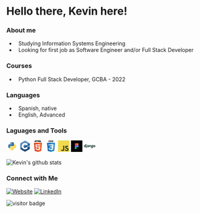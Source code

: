 <h1>Hello there, Kevin here!</h1>

<h3>About me</h3>

- &nbsp; Studying Information Systems Engineering
- &nbsp; Looking for first job as Software Engineer and/or Full Stack Developer

<h3>Courses</h3>

- &nbsp; Python Full Stack Developer, GCBA - 2022

<h3>Languages</h3>

- &nbsp; Spanish, native
- &nbsp; English, Advanced

<h3>Laguages and Tools</h3>

<p>
<!-- <code><img height="30" src=""></code> -->
<code><img height="30" src="https://raw.githubusercontent.com/github/explore/80688e429a7d4ef2fca1e82350fe8e3517d3494d/topics/python/python.png"></code>
<code><img height="30" src="https://raw.githubusercontent.com/github/explore/180320cffc25f4ed1bbdfd33d4db3a66eeeeb358/topics/cpp/cpp.png"></code>
<code><img height="30" src="https://raw.githubusercontent.com/github/explore/80688e429a7d4ef2fca1e82350fe8e3517d3494d/topics/html/html.png"></code>
<code><img height="30" src="https://raw.githubusercontent.com/github/explore/80688e429a7d4ef2fca1e82350fe8e3517d3494d/topics/css/css.png"></code>
<code><img height="30" src="https://raw.githubusercontent.com/github/explore/80688e429a7d4ef2fca1e82350fe8e3517d3494d/topics/javascript/javascript.png"></code>
<code><img height="30" src="https://raw.githubusercontent.com/github/explore/05d0f0dfceafd861bdf2b53559399dae7b2e2d8b/topics/figma/figma.png"></code>
<code><img height="30" src="https://raw.githubusercontent.com/github/explore/7456fdff59816d37ef383a6c8f32a26ff7332db2/topics/django/django.png"></code>
<!-- 
<code><img height="30" src="https://raw.githubusercontent.com/github/explore/80688e429a7d4ef2fca1e82350fe8e3517d3494d/topics/git/git.png"></code>
<code><img height="30" src="https://raw.githubusercontent.com/github/explore/80688e429a7d4ef2fca1e82350fe8e3517d3494d/topics/vue/vue.png"></code>
<code><img height="30" src="https://raw.githubusercontent.com/github/explore/80688e429a7d4ef2fca1e82350fe8e3517d3494d/topics/mysql/mysql.png"></code>
<code><img height="30" src="https://raw.githubusercontent.com/github/explore/80688e429a7d4ef2fca1e82350fe8e3517d3494d/topics/flask/flask.png"></code>
-->
</p>

<p>
  <img align="center" alt="Kevin's github stats" src="https://github-readme-stats.vercel.app/api?username=kevinzanzi&show_icons=true&theme=dracula&hide=contribs,issues,prs" />
</p>

<h3>Connect with Me</h3>

<p>
<a href="https://kevinzanzi.github.io/"><img alt="Website" src="https://img.shields.io/badge/Website-kevinzanzi.github.io-blue?style=flat-square&logo=firefox"></a>
<a href="https://www.linkedin.com/in/kevinzanzi/"><img alt="LinkedIn" src="https://img.shields.io/badge/LinkedIn-Kevin%20Zanzi-blue?style=flat-square&logo=linkedin"></a>
<!-- <a href="mailto:"><img alt="Email" src="https://img.shields.io/badge/Email-avsingh@umass.edu-blue?style=flat-square&logo=gmail"></a> -->
</p>

<p><img src="https://visitor-badge.glitch.me/badge?page_id=kevinzanzi&left_text=Profile%20views" alt="visitor badge"/></p>

<!--
**Nivekizzan/Nivekizzan** is a ✨ _special_ ✨ repository because its `README.md` (this file) appears on your GitHub profile.

Here are some ideas to get you started:

- 🔭 I’m currently working on ...
- 🌱 I’m currently learning ...
- 👯 I’m looking to collaborate on ...
- 🤔 I’m looking for help with ...
- 💬 Ask me about ...
- 📫 How to reach me: ...
- 😄 Pronouns: ...
- ⚡ Fun fact: ...
- 👋 Hello
-->
